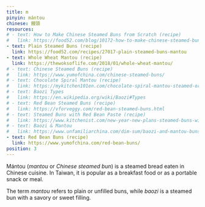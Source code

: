 ```yaml
---
title: m
pinyin: mántou
chinese: 饅頭
resources: 
# - text: How to Make Chinese Steamed Buns from Scratch (recipe)
#   link: https://food52.com/blog/10172-how-to-make-chinese-steamed-buns-from-scratch
- text: Plain Steamed Buns (recipe)
  link: https://food52.com/recipes/27017-plain-steamed-buns-mantou
- text: Whole Wheat Mantou (recipe)
  link: https://thewoksoflife.com/2018/01/whole-wheat-mantou/
# - text: Chinese Steamed Buns (recipe)
#   link: https://www.yumofchina.com/chinese-steamed-buns/
# - text: Chocolate Spiral Mantou (recipe)
#   link: https://mykitchen101en.com/chocolate-spiral-mantou-steamed-orientalchinese-bun/
# - text: Baozi Types
#   link: https://en.wikipedia.org/wiki/Baozi#Types
# - text: Red Bean Steamed Buns (recipe)
#   link: https://vforveggy.com/red-bean-steamed-buns.html
# - text: Steamed Buns with Red Bean Paste (recipe)
#   link: https://www.kitchenist.com/new-year-new-plans-steamed-buns-with-red-bean-paste-a-cooking-blog-kitchenist/
# - text: Baozi & Mantou
#   link: https://www.unfamiliarchina.com/dim-sum/baozi-and-mantou-buns
- text: Red Bean Buns (recipe)
  link: https://www.yumofchina.com/red-bean-buns/
position: 3
---
```


Mántou (*mantou* or *Chinese steamed bun*) is a steamed bread eaten in Chinese cuisine. In Taiwan, it is popular as a breakfast food or as a portable snack or meal.

The term *mantou* refers to plain or unfilled buns, while *baozi* is a steamed bun with a savory or sweet filling.
